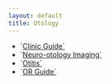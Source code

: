 ```yaml
---
layout: default
title: Otology
---
```

<ul>
<li>
`<a href="clinic-guide.html">Clinic Guide`</a>
</li>
<li>
`<a href="neuro-otology-imaging.html">Neuro-otology Imaging`</a>
</li>
<li>
`<a href="otitis.html">Otitis`</a>
</li>
<li>
`<a href="or-guide.html">OR Guide`</a>
</li>
</ul>
